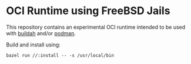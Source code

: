 OCI Runtime using FreeBSD Jails
===============================

This repository contains an experimental OCI runtime intended to be
used with [buildah](https://buildah.io) and/or [podman](https://podman.io).

Build and install using:
```
bazel run //:install -- -s /usr/local/bin
```
